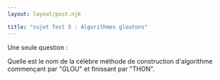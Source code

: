 ```yaml
---
layout: layout/post.njk

title: "sujet Test 5 : Algorithmes gloutons"
---
```


Une seule question :

Quelle est le nom de la célèbre méthode de construction d'algorithme commençant par "GLOU" et finissant par "THON".


